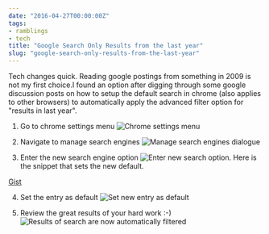 ```yaml
---
date: "2016-04-27T00:00:00Z"
tags:
- ramblings
- tech
title: "Google Search Only Results from the last year"
slug: "google-search-only-results-from-the-last-year"
---
```


Tech changes quick. Reading google postings from something in 2009 is not my first choice.I found an option after digging through some google discussion posts on how to setup the default search in chrome (also applies to other browsers) to automatically apply the advanced filter option for "results in last year".

1.  Go to chrome settings menu
![Chrome settings menu](/images/2016-04-27_10-55-49.png)

2.  Navigate to manage search engines
![Manage search engines dialogue](/images/2016-04-27_10-55-57.png)

3.  Enter the new search engine option
![Enter new search option](/images/2016-04-27_10-56-16.png).
Here is the snippet that sets the new default.

[Gist](https://gist.github.com/sheldonhull/200fb5c17e0d7455699bd07830942704)


4.  Set the entry as default
![Set new entry as default](/images/2016-04-27_10-56-36.png)

5.  Review the great results of your hard work :-)
![Results of search are now automatically filtered](/images/2016-04-27_10-57-01.png)
